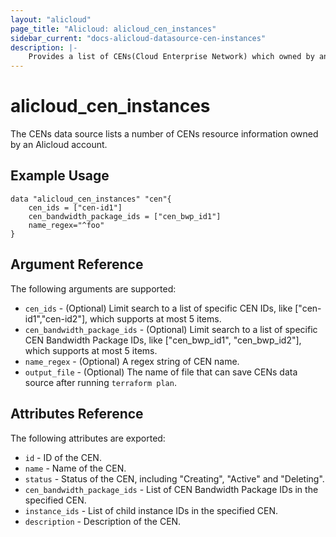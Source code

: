 ```yaml
---
layout: "alicloud"
page_title: "Alicloud: alicloud_cen_instances"
sidebar_current: "docs-alicloud-datasource-cen-instances"
description: |-
    Provides a list of CENs(Cloud Enterprise Network) which owned by an Alicloud account.
---
```



# alicloud\_cen\_instances

The CENs data source lists a number of CENs resource information owned by an Alicloud account.

## Example Usage

```
data "alicloud_cen_instances" "cen"{
	cen_ids = ["cen-id1"]
	cen_bandwidth_package_ids = ["cen_bwp_id1"]
	name_regex="^foo"
}

```

## Argument Reference

The following arguments are supported:

* `cen_ids` - (Optional) Limit search to a list of specific CEN IDs, like ["cen-id1","cen-id2"], which supports at most 5 items.
* `cen_bandwidth_package_ids` - (Optional) Limit search to a list of specific CEN Bandwidth Package IDs, like ["cen_bwp_id1", "cen_bwp_id2"], which supports at most 5 items.
* `name_regex` - (Optional) A regex string of CEN name.
* `output_file` - (Optional) The name of file that can save CENs data source after running `terraform plan`.

## Attributes Reference

The following attributes are exported:

* `id` - ID of the CEN.
* `name` - Name of the CEN.
* `status` - Status of the CEN, including "Creating", "Active" and "Deleting".
* `cen_bandwidth_package_ids` - List of CEN Bandwidth Package IDs in the specified CEN.
* `instance_ids` - List of child instance IDs in the specified CEN.
* `description` - Description of the CEN.